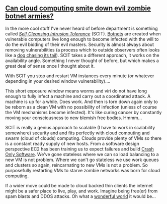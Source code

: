 ## [Can cloud computing smite down evil zombie botnet armies?](/blog/2008/7/10/can-cloud-computing-smite-down-evil-zombie-botnet-armies.html)

    

    

In the more cool stuff I've never heard of before department is something called _[Self Cleansing Intrusion Tolerance](https://www.linuxworld.com/news/2008/061908-scit.html)_ (SCIT). [Botnets](http://en.wikipedia.org/wiki/Botnet) are created when vulnerable computers live long enough to become infected with the will to do the evil bidding of their evil masters. Security is almost always about removing vulnerabilities (a process which to outside observers often looks like a [dog chasing its tail](http://video.google.com/videoplay?docid=-6983410998096885679)). SCIT takes a different approach, it works on the availability angle. Something I never thought of before, but which makes a great deal of sense once I thought about it.  

With SCIT you stop and restart VM instances every minute (or whatever depending in your desired window vulnerability)....

This short exposure window means worms and viri do not have long enough to fully infect a machine and carry out a coordinated attack. A machine is up for a while. Does work. And then is torn down again only to be reborn as a clean VM with no possibility of infection (unless of course the VM mechanisms become infected). It's like curing cancer by constantly moving your consciousness to new blemish free bodies. Hmmm...  

SCIT is really a genius approach to scalable (I have to work in scalability somewhere) security and and fits perfectly with cloud computing and swarm (cloud of clouds) computing. Clouds provide plenty of VMs so there is a constant ready supply of new hosts. From a software design perspective EC2 has been training us to expect failures and build [Crash Only Software](http://en.wikipedia.org/wiki/Crash-only_software). We've gone stateless where we can so load balancing to a new VM is not problem. Where we can't go stateless we use work queues and clusters so again, reincarnating to new VMs is not a problem. So purposefully restarting VMs to starve zombie networks was born for cloud computing.  

If a wider move could be made to cloud backed thin clients the internet might be a safer place to live, play, and work. Imagine being free(er) from spam blasts and DDOS attacks. Oh what a [wonderful world](http://video.google.com/videoplay?docid=-6983410998096885679) it would be...

    